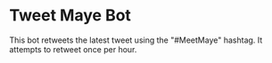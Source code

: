 # Tweet Maye Bot

This bot retweets the latest tweet using the "#MeetMaye" hashtag. It attempts to retweet once per hour.

